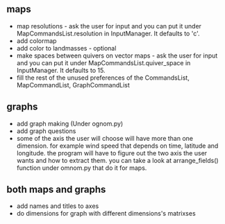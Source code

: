## maps
- map resolutions - ask the user for input and you can put it under MapCommandsList.resolution in InputManager. It defaults to 'c'.
- add colormap
- add color to landmasses - optional
- make spaces between quivers on vector maps - ask the user for input and you can put it under MapCommandsList.quiver_space in InputManager. It defaults to 15.
- fill the rest of the unused preferences of the CommandsList, MapCommandList, GraphCommandList

## graphs
- add graph making (Under ognom.py)
- add graph questions
- some of the axis the user will choose will have more than one dimension. for example wind speed that depends on time, latitude and longitude. the program will have to figure out the two axis the user wants and how to extract them. 
you can take a look at arrange_fields() function under omnom.py that do it for maps. 

## both maps and graphs
- add names and titles to axes
- do dimensions for graph with different dimensions's matrixses
